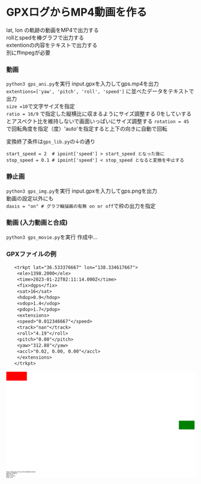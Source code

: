 # GPXログからMP4動画を作る

lat, lon の軌跡の動画をMP4で出力する  
rollとspedを棒グラフで出力する  
extentionの内容をテキストで出力する  
別にffmpegが必要

### 動画
`python3 gps_ani.py`を実行
input.gpxを入力してgps.mp4を出力  
`extentions=['yaw', 'pitch', 'roll', 'speed']` に並べたデータをテキストで出力  
`size =10`で文字サイズを指定  
`ratio = 16/9` で指定した縦横比に収まるようにサイズ調整する 0をしていするとアスペクト比を維持しないで画面いっぱいにサイズ調整する
`rotation = 45` で回転角度を指定（度）'auto'を指定すると上下の向きに自動で回転

変換終了条件は`gps_lib.py`の↓の通り
```
start_speed = 2  # ipoint['speed'] > start_speed となった後に
stop_speed = 0.1 # ipoint['speed'] < stop_speed となると変換を中止する
```
### 静止画
`python3 gps_img.py`を実行
input.gpxを入力してgps.pngを出力  
動画の設定以外にも  
`daxis = "on" # グラフ軸描画の有無 on or off`で枠の出力を指定  

### 動画 (入力動画と合成)
`python3 gps_movie.py`を実行
作成中…

### GPXファイルの例

```
   <trkpt lat="36.533376667" lon="138.334617667">
    <ele>1398.2000</ele>
    <time>2023-01-22T02:11:14.000Z</time>
    <fix>dgps</fix>
    <sat>16</sat>
    <hdop>0.9</hdop>
    <vdop>1.4</vdop>
    <pdop>1.7</pdop>
    <extensions>
    <speed>"0.012346667"</speed>
    <track>"nan"</track>
    <roll>"4.19"</roll>
    <pitch>"0.00"</pitch>
    <yaw>"312.88"</yaw>
    <accl>"0.02, 0.00, 0.00"</accl>
    </extensions>
   </trkpt>
```

![](anim.gif)